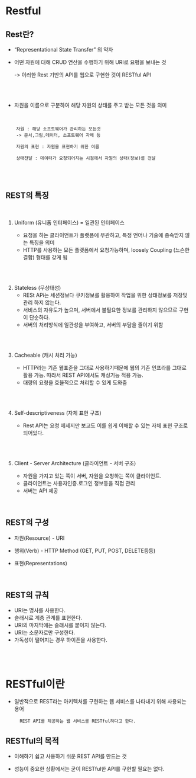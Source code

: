 # Restful

## Rest란?
- “Representational State Transfer” 의 약자

- 어떤 자원에 대해 CRUD 연산을 수행하기 위해 URI로 요펑을 보내는 것 

    -> 이러한 Rest 기반의 API를 웹으로 구현한 것이 RESTful API
<br>
<br>


- 자원을 이름으로 구분하여 해당 자원의 상태를 주고 받는 모든 것을 의미

<br>
        
        자원 : 해당 소프트웨어가 관리하는 모든것 
        -> 문서,그림,데이터, 소프트웨어 자체 등

        자원의 표현 : 자원을 표현하기 위한 이름

        상태전달 : 데이터가 요청되어지는 시점에서 자원의 상태(정보)를 전달

<br><br>

## REST의 특징
<br>

1. Uniform (유니폼 인터페이스) = 일관된 인터페이스

    - 요청을 하는 클라이언트가 플랫폼에 무관하고, 특정 언어나 기술에 종속받지 않는 특징을 의미
    - HTTP를 사용하는 모든 플랫폼에서 요청가능하며, loosely Coupling (느슨한 결함) 형태를 갖게 됨

<br><br>

   
2. Stateless (무상태성)
    - RESt APi는 세션정보다 쿠키정보를 활용하여 작업을 위한 상태정보를 저장및 관리 하지 않는다.
    - 서비스의 자유도가 높으며, 서버에서 불필요한 정보를 관리하지 않으므로 구현이 단순하다.
    - 서버의 처리방식에 일관성을 부여하고, 서버의 부담을 줄이기 위함

<br><br>

   
3. Cacheable (캐시 처리 가능)

   - HTTP라는 기존 웹표준을 그대로 사용하기때문에 웹의 기존 인프라를 그대로 활용 가능. 따라서 REST API에서도 캐싱기능 적용 가능.
   - 대량의 요청을 효율적으로 처리할 수 있게 도와줌

<br><br>


4. Self-descriptiveness (자체 표현 구조)
   
   - Rest API는 요청 메세지만 보고도 이를 쉽게 이해할 수 있는 자체 표현 구조로 되어있다.
  
<br><br>


5. Client - Server Architecture (클라이언트 - 서버 구조)

   - 자원을 가지고 있는 쪽이 서버, 자원을 요청하는 쪽이 클라이언트.
   - 클라이언트는 사용자인증.로그인 정보등을 직접 관리
   - 서버는 API 제공

<br>

## REST의 구성
- 자원(Resource) - URI
  
- 행위(Verb) - HTTP Method (GET, PUT, POST, DELETE등등)
  
- 표현(Representations)

<br>

## REST의 규칙

- URI는 명사를 사용한다.
- 슬래시로 계층 관계를 표현한다.
- URI의 마지막에는 슬래시를 붙이지 않는다.
- URI는 소문자로만 구성한다.
- 가독성이 떨어지는 경우 하이픈을 사용한다.

<br><Br>

# RESTful이란

- 일반적으로 REST라는 아키텍처를 구현하는 웹 서비스를 나타내기 위해 사용되는 용어

        REST API를 제공하는 웹 서비스를 RESTful하다고 한다.

## RESTful의 목적
- 이해하기 쉽고 사용하기 쉬운 REST API를 만드는 것

- 성능이 중요한 상황에서는 굳이 RESTful한 API를 구현할 필요는 없다.
